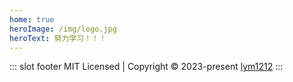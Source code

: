 ```yaml
---
home: true
heroImage: /img/logo.jpg
heroText: 努力学习！！！
---
```


::: slot footer
MIT Licensed | Copyright © 2023-present [lym1212](https://github.com/lym1212)
:::